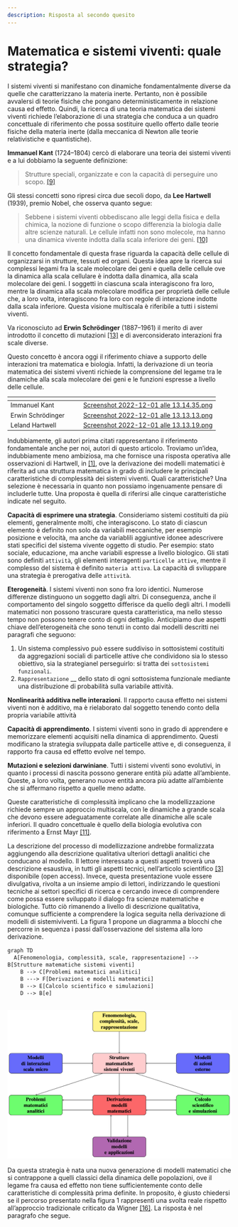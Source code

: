 ```yaml
---
description: Risposta al secondo quesito
---
```


# Matematica e sistemi viventi: quale strategia?

I sistemi viventi si manifestano con dinamiche fondamentalmente diverse da quelle che caratterizzano la materia inerte. Pertanto, non è possibile avvalersi di teorie fisiche che pongano deterministicamente in relazione causa ed effetto. Quindi, la ricerca di una teoria matematica dei sistemi viventi richiede l’elaborazione di una strategia che conduca a un quadro concettuale di riferimento che possa sostituire quello offerto dalle teorie fisiche della materia inerte (dalla meccanica di Newton alle teorie relativistiche e quantistiche).

**Immanuel Kant** (1724–1804) cercò di elaborare una teoria dei sistemi viventi e a lui dobbiamo la seguente definizione:

> Strutture speciali, organizzate e con la capacità di perseguire uno scopo. [\[9\]](riferimenti-bibliografici.md)

Gli stessi concetti sono ripresi circa due secoli dopo, da **Lee Hartwell** (1939), premio Nobel, che osserva quanto segue:

> Sebbene i sistemi viventi obbediscano alle leggi della fisica e della chimica, la nozione di funzione o scopo differenzia la biologia dalle altre scienze naturali. Le cellule infatti non sono molecole, ma hanno una dinamica vivente indotta dalla scala inferiore dei geni. [\[10\]](riferimenti-bibliografici.md)

Il concetto fondamentale di questa frase riguarda la capacità delle cellule di organizzarsi in strutture, tessuti ed organi. Questa idea apre la ricerca sui complessi legami fra la scale molecolare dei geni e quella delle cellule ove la dinamica alla scala cellulare è indotta dalla dinamica, alla scala molecolare dei geni. I soggetti in ciascuna scala interagiscono fra loro, mentre la dinamica alla scala molecolare modifica per proprietà delle cellule che, a loro volta, interagiscono fra loro con regole di interazione indotte dalla scala inferiore. Questa visione multiscala è riferibile a tutti i sistemi viventi.

Va riconosciuto ad **Erwin Schrödinger** (1887–1961) il merito di aver introdotto il concetto di mutazioni [\[13\]](riferimenti-bibliografici.md) e di averconsiderato interazioni fra scale diverse.

Questo concetto è ancora oggi il riferimento chiave a supporto delle interazioni tra matematica e biologia. Infatti, la derivazione di un teoria matematica dei sistemi viventi richiede la comprensione del legame tra le dinamiche alla scala molecolare dei geni e le funzioni espresse a livello delle cellule.

<table data-view="cards"><thead><tr><th></th><th></th><th></th><th data-hidden data-card-cover data-type="files"></th></tr></thead><tbody><tr><td>Immanuel Kant</td><td></td><td></td><td><a href="../.gitbook/assets/Screenshot 2022-12-01 alle 13.14.35.png">Screenshot 2022-12-01 alle 13.14.35.png</a></td></tr><tr><td>Erwin Schrödinger</td><td></td><td></td><td><a href="../.gitbook/assets/Screenshot 2022-12-01 alle 13.13.13.png">Screenshot 2022-12-01 alle 13.13.13.png</a></td></tr><tr><td>Leland Hartwell</td><td></td><td></td><td><a href="../.gitbook/assets/Screenshot 2022-12-01 alle 13.13.19.png">Screenshot 2022-12-01 alle 13.13.19.png</a></td></tr></tbody></table>

Indubbiamente, gli autori prima citati rappresentano il riferimento fondamentale anche per noi, autori di questo articolo. Troviamo un’idea, indubbiamente meno ambiziosa, ma che fornisce una risposta operativa alle osservazioni di Hartwell, in [\[1\]](riferimenti-bibliografici.md), ove la derivazione dei modelli matematici è riferita ad una struttura matematica in grado di includere le principali caratteristiche di complessità dei sistemi viventi. Quali caratteristiche? Una selezione è necessaria in quanto non possiamo ingenuamente pensare di includerle tutte. Una proposta è quella di riferirsi alle cinque caratteristiche indicate nel seguito.

**Capacità di esprimere una strategia**. Consideriamo sistemi costituiti da più elementi, generalmente molti, che interagiscono. Lo stato di ciascun elemento è definito non solo da variabili meccaniche, per esempio posizione e velocità, ma anche da variablili aggiuntive idonee adescrivere stati specifici del sistema vivente oggetto di studio. Per esempio: stato sociale, educazione, ma anche variabili espresse a livello biologico. Gli stati sono definiti `attività`, gli elementi interagenti `particelle attive`, mentre il complesso del sistema è definito `materia attiva`. La capacità di sviluppare una strategia è prerogativa delle `attività`.

**Eterogeneità**. I sistemi viventi non sono fra loro identici. Numerose differenze distinguono un soggetto dagli altri. Di conseguenza, anche il comportamento del singolo soggetto differisce da quello degli altri. I modelli matematici non possono trascurare questa caratteristica, ma nello stesso tempo non possono tenere conto di ogni dettaglio. Anticipiamo due aspetti chiave dell’eterogeneità che sono tenuti in conto dai modelli descritti nei paragrafi che seguono:

1. Un sistema complessivo può essere suddiviso in sottosistemi costituiti da aggregazioni sociali di particelle attive che condividono sia lo stesso obiettivo, sia la strategianel perseguirlo: si tratta dei `sottosistemi funzionali`.
2. `Rappresentazione` __ dello stato di ogni sottosistema funzionale mediante una distribuzione di probabilità sulla variabile attività.

**Nonlinearità additiva nelle interazioni**. Il rapporto causa effetto nei sistemi viventi non è additivo, ma è rielaborato dal soggetto tenendo conto della propria variabile attività

**Capacità di apprendimento**. I sistemi viventi sono in grado di apprendere e memorizzare elementi acquisiti nella dinamica di apprendimento. Questi modificano la strategia sviluppata dalle particelle attive e, di conseguenza, il rapporto fra causa ed effetto evolve nel tempo.

**Mutazioni e selezioni darwiniane**. Tutti i sistemi viventi sono evolutivi, in quanto i processi di nascita possono generare entità più adatte all’ambiente. Queste, a loro volta, generano nuove entità ancora più adatte all’ambiente che si affermano rispetto a quelle meno adatte.

Queste caratteristiche di complessità implicano che la modellizzazione richiede sempre un approccio multiscala, con le dinamiche a grande scala che devono essere adeguatamente correlate alle dinamiche alle scale inferiori. Il quadro concettuale è quello della biologia evolutiva con riferimento a Ernst Mayr [\[11\]](riferimenti-bibliografici.md).

La descrizione del processo di modellizzazione andrebbe formalizzata aggiungendo alla descrizione qualitativa ulteriori dettagli analitici che conducano al modello. Il lettore interessato a questi aspetti troverà una descrizione esaustiva, in tutti gli aspetti tecnici, nell’articolo scientifico [\[3\]](riferimenti-bibliografici.md) disponibile (open access). Invece, questa presentazione vuole essere divulgativa, rivolta a un insieme ampio di lettori, indirizzando le questioni tecniche ai settori specifici di ricerca e cercando invece di comprendere come possa essere sviluppato il dialogo fra scienze matematiche e biologiche.  Tutto ciò rimanendo  a  livello di descrizione qualitativa, comunque sufficiente a comprendere la logica seguita nella derivazione di modelli di sistemiviventi. La figura 1 propone un diagramma a blocchi che percorre in sequenza i passi dall’osservazione del sistema alla loro derivazione.

```mermaid
graph TD
  A[Fenomenologia, complessità, scale, rappresentazione] --> B[Strutture matematiche sistemi viventi]
    B --> C[Problemi matematici analitici]
    B ---> F[Derivazioni e modelli matematici]
    B --> E[Calcolo scientifico e simulazioni]
    D --> B[e]
  
```

![Figura 1 - Strategia verso la derivazione di modelli di sistemi viventi](<../.gitbook/assets/Schermata 2022-01-23 alle 12.20.35 (1).png>)

Da questa strategia è nata una nuova generazione di modelli matematici che si contrappone a quelli classici della dinamica delle popolazioni, ove il legame fra causa ed effetto non tiene sufficientemente conto delle caratteristiche di complessità prima definite. In proposito, è giusto chiedersi se il percorso presentato nella figura 1 rappresenti una svolta reale rispetto all’approccio tradizionale criticato da Wigner [\[16\]](riferimenti-bibliografici.md). La risposta è nel paragrafo che segue.
